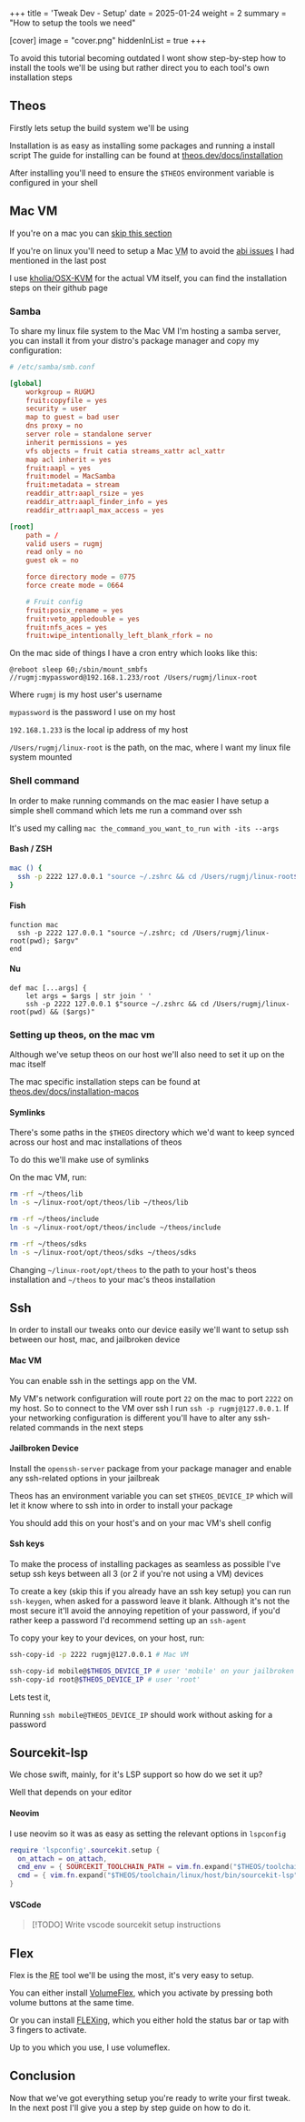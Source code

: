 +++
title = 'Tweak Dev - Setup'
date = 2025-01-24
weight = 2
summary = "How to setup the tools we need"

[cover]
image = "cover.png"
hiddenInList = true
+++

To avoid this tutorial becoming outdated I wont show step-by-step how to install the tools we'll be using
but rather direct you to each tool's own installation steps

## Theos

Firstly lets setup the build system we'll be using

Installation is as easy as installing some packages and running a install script
The guide for installing can be found at [theos.dev/docs/installation](https://theos.dev/docs/installation)

After installing you'll need to ensure the `$THEOS` environment variable is configured in your shell

## Mac VM

If you're on a mac you can [skip this section](#ssh)

If you're on linux you'll need to setup a Mac <abbr title="Virtual Machine">VM</abbr> to avoid the
[abi issues](https://blog.rugmj.dev/posts/tweak-dev/overview#new-abi-pains) I had mentioned in the last post

I use [kholia/OSX-KVM](https://github.com/kholia/OSX-KVM) for the actual VM itself, you can find the installation steps on their github page

### Samba

To share my linux file system to the Mac VM I'm hosting a samba server,
you can install it from your distro's package manager and copy my configuration:

```conf
# /etc/samba/smb.conf

[global]
    workgroup = RUGMJ
    fruit:copyfile = yes
    security = user
    map to guest = bad user
    dns proxy = no
    server role = standalone server
    inherit permissions = yes
    vfs objects = fruit catia streams_xattr acl_xattr
    map acl inherit = yes
    fruit:aapl = yes
    fruit:model = MacSamba
    fruit:metadata = stream
    readdir_attr:aapl_rsize = yes
    readdir_attr:aapl_finder_info = yes
    readdir_attr:aapl_max_access = yes

[root]
    path = /
    valid users = rugmj
    read only = no
    guest ok = no

    force directory mode = 0775
    force create mode = 0664

    # Fruit config
    fruit:posix_rename = yes
    fruit:veto_appledouble = yes
    fruit:nfs_aces = yes
    fruit:wipe_intentionally_left_blank_rfork = no
```

On the mac side of things I have a cron entry which looks like this:

```crontab
@reboot sleep 60;/sbin/mount_smbfs //rugmj:mypassword@192.168.1.233/root /Users/rugmj/linux-root
```

Where `rugmj` is my host user's username

`mypassword` is the password I use on my host

`192.168.1.233` is the local ip address of my host

`/Users/rugmj/linux-root` is the path, on the mac, where I want my linux file system mounted

### Shell command

In order to make running commands on the mac easier I have setup a simple shell command which lets me run a command over ssh

It's used my calling `mac the_command_you_want_to_run with -its --args`

#### Bash / ZSH

```bash
mac () {
  ssh -p 2222 127.0.0.1 "source ~/.zshrc && cd /Users/rugmj/linux-root$(pwd) && $@"
}
```

#### Fish

```fish
function mac
  ssh -p 2222 127.0.0.1 "source ~/.zshrc; cd /Users/rugmj/linux-root(pwd); $argv"
end
```

#### Nu

```nu
def mac [...args] {
    let args = $args | str join ' '
    ssh -p 2222 127.0.0.1 $"source ~/.zshrc && cd /Users/rugmj/linux-root(pwd) && ($args)"
```

### Setting up theos, on the mac vm

Although we've setup theos on our host we'll also need to set it up on the mac itself

The mac specific installation steps can be found at [theos.dev/docs/installation-macos](https://theos.dev/docs/installation-macos)

#### Symlinks

There's some paths in the `$THEOS` directory which we'd want to keep synced across our host and mac installations of theos

To do this we'll make use of symlinks

On the mac VM, run:

```bash
rm -rf ~/theos/lib
ln -s ~/linux-root/opt/theos/lib ~/theos/lib

rm -rf ~/theos/include
ln -s ~/linux-root/opt/theos/include ~/theos/include

rm -rf ~/theos/sdks
ln -s ~/linux-root/opt/theos/sdks ~/theos/sdks
```

Changing `~/linux-root/opt/theos` to the path to your host's theos installation
and `~/theos` to your mac's theos installation

## Ssh

In order to install our tweaks onto our device easily we'll want to setup ssh between our host, mac, and jailbroken device

#### Mac VM

You can enable ssh in the settings app on the VM.

My VM's network configuration will route port `22` on the mac to port `2222` on my host.
So to connect to the VM over ssh I run `ssh -p rugmj@127.0.0.1`.
If your networking configuration is different you'll have to alter any ssh-related commands in the next steps

#### Jailbroken Device

Install the `openssh-server` package from your package manager and enable any ssh-related options in your jailbreak

Theos has an environment variable you can set `$THEOS_DEVICE_IP` which will let it know where to ssh into in order to install your package

You should add this on your host's and on your mac VM's shell config

#### Ssh keys

To make the process of installing packages as seamless as possible I've setup ssh keys between all 3 (or 2 if you're not using a VM) devices

To create a key (skip this if you already have an ssh key setup) you can run `ssh-keygen`, when asked for a password leave it blank.
Although it's not the most secure it'll avoid the annoying repetition of your password,
if you'd rather keep a password I'd recommend setting up an `ssh-agent`

To copy your key to your devices, on your host, run:

```bash
ssh-copy-id -p 2222 rugmj@127.0.0.1 # Mac VM

ssh-copy-id mobile@$THEOS_DEVICE_IP # user 'mobile' on your jailbroken device
ssh-copy-id root@$THEOS_DEVICE_IP # user 'root'
```

Lets test it,

Running `ssh mobile@THEOS_DEVICE_IP` should work without asking for a password

## Sourcekit-lsp

We chose swift, mainly, for it's LSP support so how do we set it up?

Well that depends on your editor

#### Neovim

I use neovim so it was as easy as setting the relevant options in `lspconfig`

```lua
require 'lspconfig'.sourcekit.setup {
  on_attach = on_attach,
  cmd_env = { SOURCEKIT_TOOLCHAIN_PATH = vim.fn.expand("$THEOS/toolchain/linux/host") },
  cmd = { vim.fn.expand("$THEOS/toolchain/linux/host/bin/sourcekit-lsp") }
}
```

#### VSCode

> [!TODO]
> Write vscode sourcekit setup instructions

## Flex

Flex is the <abbr title="Reverse Engineering">RE</abbr> tool we'll be using the most, it's very easy to setup.

You can either install [VolumeFlex](https://havoc.app/package/volumeflex), which you activate by pressing both volume buttons at the same time.

Or you can install [FLEXing](https://github.com/NSExceptional/FLEXing), which you either hold the status bar or tap with 3 fingers to activate.

Up to you which you use, I use volumeflex.

## Conclusion

Now that we've got everything setup you're ready to write your first tweak.
In the next post I'll give you a step by step guide on how to do it.
